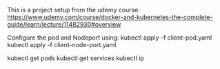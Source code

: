 This is a project setup from the udemy course: https://www.udemy.com/course/docker-and-kubernetes-the-complete-guide/learn/lecture/11482930#overview

Configure the pod and Nodeport using:
kubectl apply -f client-pod.yaml
kubectl apply -f client-node-port.yaml

kubectl get pods
kubectl get services
kubectl ip
